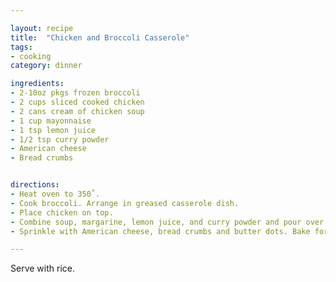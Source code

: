 ```yaml
---

layout: recipe
title:  "Chicken and Broccoli Casserole"
tags: 
- cooking
category: dinner

ingredients:
- 2-10oz pkgs frozen broccoli
- 2 cups sliced cooked chicken
- 2 cans cream of chicken soup
- 1 cup mayonnaise
- 1 tsp lemon juice
- 1/2 tsp curry powder
- American cheese
- Bread crumbs


directions:
- Heat oven to 350˚. 
- Cook broccoli. Arrange in greased casserole dish. 
- Place chicken on top. 
- Combine soup, margarine, lemon juice, and curry powder and pour over chicken. 
- Sprinkle with American cheese, bread crumbs and butter dots. Bake for 30 minutes.

---
```


Serve with rice.
